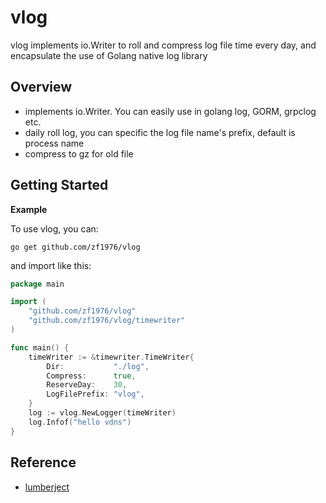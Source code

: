 # vlog

vlog implements io.Writer to roll and compress log file time every day, and encapsulate the use of Golang native log library

## Overview

* implements io.Writer. You can easily use in golang log, GORM, grpclog etc.
* daily roll log, you can specific the log file name's prefix, default is process name
* compress to gz for old file

## Getting Started

**Example**

To use vlog, you can:

```shell
go get github.com/zf1976/vlog
```

and import like this:

```go
package main

import (
	"github.com/zf1976/vlog"
	"github.com/zf1976/vlog/timewriter"
)

func main() {
	timeWriter := &timewriter.TimeWriter{
		Dir:           "./log",
		Compress:      true,
		ReserveDay:    30,
		LogFilePrefix: "vlog",
	}
	log := vlog.NewLogger(timeWriter)
	log.Infof("hello vdns")
}
```
## Reference

* [lumberject](https://github.com/natefinch/lumberjack)
